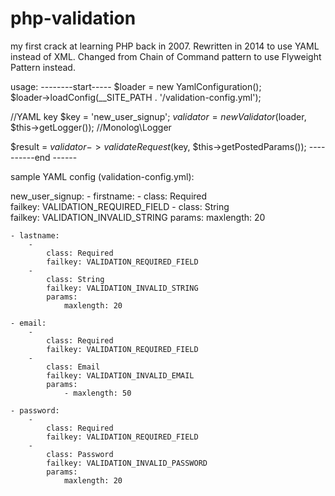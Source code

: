 php-validation
==============

my first crack at learning PHP back in 2007. Rewritten in 2014 to use YAML instead of XML.
Changed from Chain of Command pattern to use Flyweight Pattern instead.

usage:
--------start-----
$loader = new YamlConfiguration();        
$loader->loadConfig(__SITE_PATH . '/validation-config.yml');

//YAML key
$key = 'new_user_signup';
$validator = new Validator($loader, $this->getLogger()); //Monolog\Logger

$result = $validator->validateRequest($key, $this->getPostedParams());
----------end ------



sample YAML config (validation-config.yml):

new_user_signup:
    - firstname:
        - 
            class: Required      
            failkey: VALIDATION_REQUIRED_FIELD
        - 
            class: String    
            failkey: VALIDATION_INVALID_STRING
            params:
                maxlength: 20
                
    - lastname:
        - 
            class: Required       
            failkey: VALIDATION_REQUIRED_FIELD         
        - 
            class: String
            failkey: VALIDATION_INVALID_STRING
            params:
                maxlength: 20
                
    - email:
        - 
            class: Required     
            failkey: VALIDATION_REQUIRED_FIELD
        -
            class: Email
            failkey: VALIDATION_INVALID_EMAIL
            params:
                - maxlength: 50 
            
    - password:
        - 
            class: Required      
            failkey: VALIDATION_REQUIRED_FIELD          
        - 
            class: Password
            failkey: VALIDATION_INVALID_PASSWORD
            params:
                maxlength: 20
            
            

